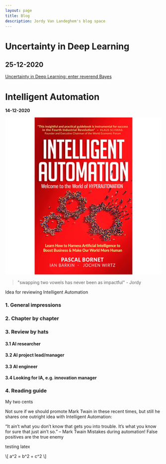 ```yaml
---
layout: page
title: Blog
description: Jordy Van Landeghem's blog space
---
```


# Uncertainty in Deep Learning

 ## 25-12-2020

<a href="uncertainty-blog.md/">Uncertainty in Deep Learning: enter reverend Bayes</a>


# Intelligent Automation
**14-12-2020**

![INTELLIGENT AUTOMATION: Learn how to harness Artificial Intelligence to boost business and make our world more human](../assets/IA-cover.jpg)

> "swapping two vowels has never been as impactful" - Jordy


Idea for reviewing Intelligent Automation

### 1. General impressions

### 2. Chapter by chapter

### 3. Review by hats
#### 3.1 AI researcher 

#### 3.2 AI project lead/manager

#### 3.3 AI engineer

#### 3.4 Looking for IA, e.g. innovation manager


### 4. Reading guide 


My two cents

Not sure if we should promote Mark Twain in these recent times, but still he shares one outright idea with Intelligent Automation: 

“It ain’t what you don’t know that gets you into trouble. It’s what you know for sure that just ain’t so.” – Mark Twain
Mistakes during automation! 
False positives are the true enemy

testing latex

\\[ a^2 = b^2 + c^2 \\]
